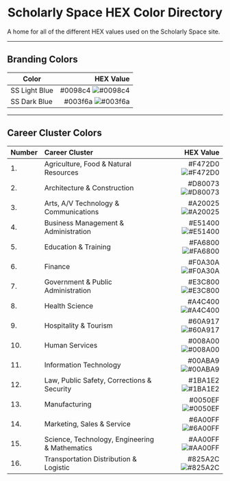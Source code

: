 
<h1 style="text-align:center"><center>Scholarly Space HEX Color Directory</center></h1>


A home for all of the different HEX values used on the Scholarly Space site. 

--- 

## Branding Colors

| Color              | HEX Value                                                           |                                    
| -------------------| -------------------------------------------------------------------:|
| SS Light Blue      | &#35;0098c4 ![#0098c4](http://placehold.it/15/0098c4/000000?text=+)|
| SS Dark Blue       | &#35;003f6a ![#003f6a](http://placehold.it/15/003f6a/000000?text=+)|


--- 
## Career Cluster Colors


| Number | Career Cluster                                          | HEX Value                                                       |
| -------|:--------------------------------------------------------| ---------------------------------------------------------------:|
| 1.     | Agriculture, Food & Natural Resources                   | &#35;F472D0 ![#F472D0](http://placehold.it/15/F472D0/000000?text=+)  |
| 2.     | Architecture & Construction                             | &#35;D80073 ![#D80073](http://placehold.it/15/D80073/000000?text=+)  |
| 3.     | Arts, A/V Technology & Communications                   | &#35;A20025 ![#A20025](http://placehold.it/15/A20025/000000?text=+)  |
| 4.     | Business Management & Administration                    | &#35;E51400 ![#E51400](http://placehold.it/15/E51400/000000?text=+)  |
| 5.     | Education & Training                                    | &#35;FA6800 ![#FA6800](http://placehold.it/15/FA6800/000000?text=+)  |
| 6.     | Finance                                                 | &#35;F0A30A ![#F0A30A](http://placehold.it/15/F0A30A/000000?text=+)  |
| 7.     | Government & Public Administration                      | &#35;E3C800 ![#E3C800](http://placehold.it/15/E3C800/000000?text=+)  |
| 8.     | Health Science                                          | &#35;A4C400 ![#A4C400](http://placehold.it/15/A4C400/000000?text=+)  |
| 9.     | Hospitality & Tourism                                   | &#35;60A917 ![#60A917](http://placehold.it/15/60A917/000000?text=+)  |
| 10.    | Human Services                                          | &#35;008A00 ![#008A00](http://placehold.it/15/008A00/000000?text=+)  |
| 11.    | Information Technology                                  | &#35;00ABA9 ![#00ABA9](http://placehold.it/15/00ABA9/000000?text=+)  |
| 12.    | Law, Public Safety, Corrections & Security              | &#35;1BA1E2 ![#1BA1E2](http://placehold.it/15/1BA1E2/000000?text=+)  |
| 13.    | Manufacturing                                           | &#35;0050EF ![#0050EF](http://placehold.it/15/0050EF/000000?text=+)  |
| 14.    | Marketing, Sales & Service                              | &#35;6A00FF ![#6A00FF](http://placehold.it/15/6A00FF/000000?text=+)  |
| 15.    | Science, Technology, Engineering & Mathematics          | &#35;AA00FF ![#AA00FF](http://placehold.it/15/AA00FF/000000?text=+)  |
| 16.    | Transportation Distribution & Logistic                  | &#35;825A2C ![#825A2C](http://placehold.it/15/825A2C/000000?text=+)  |
